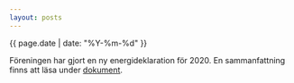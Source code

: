 ```yaml
---
layout: posts
---
```

{{ page.date | date: "%Y-%m-%d" }}

Föreningen har gjort en ny energideklaration för 2020. En sammanfattning finns att läsa under [dokument](/documents/).
